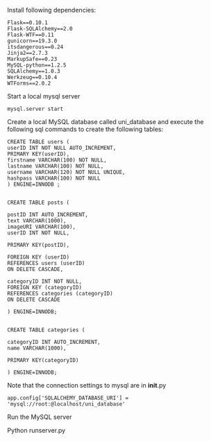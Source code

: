 Install following dependencies: 

	Flask==0.10.1
	Flask-SQLAlchemy==2.0
	Flask-WTF==0.11
	gunicorn==19.3.0
	itsdangerous==0.24
	Jinja2==2.7.3
	MarkupSafe==0.23
	MySQL-python==1.2.5
	SQLAlchemy==1.0.3
	Werkzeug==0.10.4
	WTForms==2.0.2
Start a local mysql server
	
	mysql.server start
	
Create a local MySQL database called uni_database and execute the following sql commands to create the following tables: 

	CREATE TABLE users (
	userID INT NOT NULL AUTO_INCREMENT,
	PRIMARY KEY(userID),
	firstname VARCHAR(100) NOT NULL,
	lastname VARCHAR(100) NOT NULL,
	username VARCHAR(120) NOT NULL UNIQUE,
	hashpass VARCHAR(100) NOT NULL
	) ENGINE=INNODB ;


	CREATE TABLE posts (

	postID INT AUTO_INCREMENT,
	text VARCHAR(1000),
	imageURI VARCHAR(100),
	userID INT NOT NULL, 
	 
	PRIMARY KEY(postID),

	FOREIGN KEY (userID)
	REFERENCES users (userID)
	ON DELETE CASCADE,

	categoryID INT NOT NULL,
	FOREIGN KEY (categoryID)
	REFERENCES categories (categoryID)
	ON DELETE CASCADE

	) ENGINE=INNODB;


	CREATE TABLE categories (

	categoryID INT AUTO_INCREMENT,
	name VARCHAR(1000),
	 
	PRIMARY KEY(categoryID)

	) ENGINE=INNODB;

Note that the connection settings to mysql are in __init__.py
	
	app.config['SQLALCHEMY_DATABASE_URI'] = 'mysql://root:@localhost/uni_database'
	
Run the MySQL server

Python runserver.py
